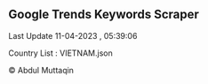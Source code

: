 

## Google Trends Keywords Scraper 
 
Last Update 11-04-2023 , 05:39:06

Country List :
VIETNAM.json



© Abdul Muttaqin 
